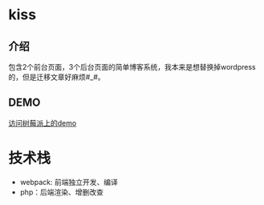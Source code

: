 # kiss

## 介绍
包含2个前台页面，3个后台页面的简单博客系统，我本来是想替换掉wordpress的，但是迁移文章好麻烦#_#。

## DEMO
[访问树莓派上的demo](http://pi3.yuerblog.cc:90)

# 技术栈
* webpack: 前端独立开发、编译
* php：后端渲染、增删改查